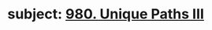 # subject: <a href="https://leetcode.com/problems/unique-paths-iii/description/">980. Unique Paths III</a>
